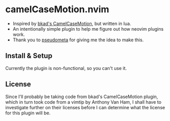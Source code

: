 # camelCaseMotion.nvim

- Inspired by [bkad's CamelCaseMotion](https://github.com/bkad/CamelCaseMotion), but written in lua.
- An intentionally simple plugin to help me figure out how neovim plugins work.
- Thank you to [pseudometa](https://github.com/chrisgrieser) for giving me the idea to make this.

## Install & Setup

Currently the plugin is non-functional, so you can't use it.

## License

Since I'll probably be taking code from bkad's CamelCaseMotion plugin, which in turn took code from a vimtip by Anthony Van Ham, I shall have to investigate further on their licenses before I can determine what the license for this plugin will be.
